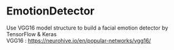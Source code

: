 # EmotionDetector
Use VGG16 model structure to build a facial emotion detector by TensorFlow &amp; Keras <br>
VGG16 : https://neurohive.io/en/popular-networks/vgg16/
